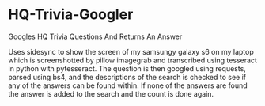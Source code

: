 # HQ-Trivia-Googler
Googles HQ Trivia Questions And Returns An Answer

Uses sidesync to show the screen of my samsungy galaxy s6 on my laptop which is screenshotted by pillow imagegrab and transcribed using tesseract in python with pytesseract. The question is then googled using requests, parsed using bs4, and the descriptions of the search is checked to see if any of the answers can be found within. If none of the answers are found the answer is added to the search and the count is done again. 
